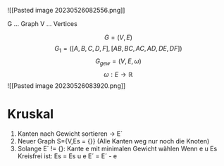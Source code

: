 ![[Pasted image 20230526082556.png]]

G ... Graph
V … Vertices

$$
G=(V,E)
$$
$$
G_{1} = ( [A,B,C,D,F] , [AB,BC,AC,AD,DE,DF] )
$$
$$
G_{gew} = (V,E,\omega) 
$$
$$
\omega: E \to \mathbb{R}
$$
![[Pasted image 20230526083920.png]]


# Kruskal

1. Kanten nach Gewicht sortieren -> E´
2. Neuer Graph S={V,Es = {}} (Alle Kanten weg nur noch die Knoten)
3. Solange E´ != {}:
		Kante e mit minimalen Gewicht wählen
		Wenn e u Es Kreisfrei ist:
			Es = Es u e
		E´ = E´ - e

